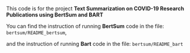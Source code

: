 This code is for the project **Text Summarization on COVID-19 Research Publications using  BertSum and BART**

You can find the instruction of running **BertSum** code in the file: `bertsum/README_bertsum`,

and the instruction of running **Bart** code in the file: `bertsum/README_bart`

